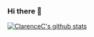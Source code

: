 ### Hi there 👋

[![ClarenceC's github stats](https://github-readme-stats.vercel.app/api?username=ClarenceC&show_icons=true&theme=dracula)](https://github.com/anuraghazra/github-readme-stats)


<!--
**ClarenceC/ClarenceC** is a ✨ _special_ ✨ repository because its `README.md` (this file) appears on your GitHub profile.

Here are some ideas to get you started:

- 🔭 I’m currently working on ...
- 🌱 I’m currently learning ...
- 👯 I’m looking to collaborate on ...
- 🤔 I’m looking for help with ...
- 💬 Ask me about ...
- 📫 How to reach me: ...
- 😄 Pronouns: ...
- ⚡ Fun fact: ...
-->
